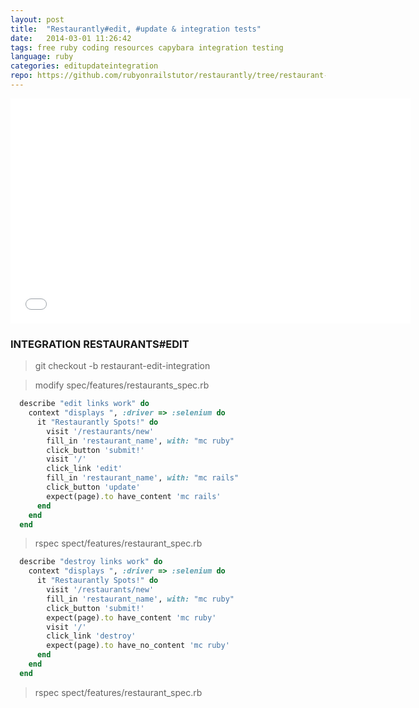 ```yaml
---
layout: post
title:  "Restaurantly#edit, #update & integration tests"
date:   2014-03-01 11:26:42
tags: free ruby coding resources capybara integration testing
language: ruby
categories: editupdateintegration
repo: https://github.com/rubyonrailstutor/restaurantly/tree/restaurant-edit-integration
---
```


<iframe width="640" height="360" src="//www.youtube.com/embed/lZiI4nAWh3M?vq=hd1080" frameborder="0" allowfullscreen></iframe>


### INTEGRATION RESTAURANTS#EDIT

> git checkout -b restaurant-edit-integration

> modify spec/features/restaurants_spec.rb

~~~ ruby
  describe "edit links work" do
    context "displays ", :driver => :selenium do
      it "Restaurantly Spots!" do
        visit '/restaurants/new'
        fill_in 'restaurant_name', with: "mc ruby"
        click_button 'submit!'
        visit '/'
        click_link 'edit'
        fill_in 'restaurant_name', with: "mc rails"
        click_button 'update'
        expect(page).to have_content 'mc rails'
      end
    end
  end
~~~

> rspec spect/features/restaurant_spec.rb

~~~ ruby
  describe "destroy links work" do
    context "displays ", :driver => :selenium do
      it "Restaurantly Spots!" do
        visit '/restaurants/new'
        fill_in 'restaurant_name', with: "mc ruby"
        click_button 'submit!'
        expect(page).to have_content 'mc ruby'
        visit '/'
        click_link 'destroy'
        expect(page).to have_no_content 'mc ruby'
      end
    end
  end
~~~

> rspec spect/features/restaurant_spec.rb
